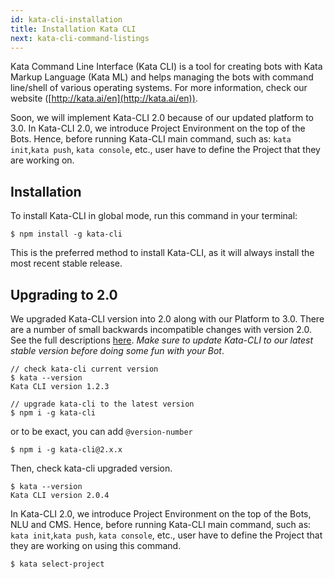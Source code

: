 ```yaml
---
id: kata-cli-installation
title: Installation Kata CLI
next: kata-cli-command-listings
---
```


Kata Command Line Interface (Kata CLI) is a tool for creating bots with Kata Markup Language (Kata ML) and helps managing the bots with command line/shell of various operating systems.
For more information, check our website ([http://kata.ai/en](http://kata.ai/en)).

Soon, we will implement Kata-CLI 2.0 because of our updated platform to 3.0. In Kata-CLI 2.0, we introduce Project Environment on the top of the Bots. Hence, before running Kata-CLI main command, such as: `kata init`,`kata push`, `kata console`, etc., user have to define the Project that they are working on.

## Installation

To install Kata-CLI in global mode, run this command in your terminal:

```sh-session
$ npm install -g kata-cli
```

This is the preferred method to install Kata-CLI, as it will always install the most recent stable release.

## Upgrading to 2.0

We upgraded Kata-CLI version into 2.0 along with our Platform to 3.0. There are a number of small backwards incompatible changes with version 2.0. See the full descriptions [here](CHANGELOG.md). _Make sure to update Kata-CLI to our latest stable version before doing some fun with your Bot_.

```sh-session
// check kata-cli current version
$ kata --version
Kata CLI version 1.2.3
```

```sh-session
// upgrade kata-cli to the latest version
$ npm i -g kata-cli
```

or to be exact, you can add `@version-number`

```sh-session
$ npm i -g kata-cli@2.x.x
```

Then, check kata-cli upgraded version.

```sh-session
$ kata --version
Kata CLI version 2.0.4
```

In Kata-CLI 2.0, we introduce Project Environment on the top of the Bots, NLU and CMS. Hence, before running Kata-CLI main command, such as: `kata init`,`kata push`, `kata console`, etc., user have to define the Project that they are working on using this command.

```
$ kata select-project
```
